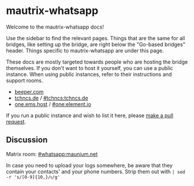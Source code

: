 # mautrix-whatsapp
Welcome to the mautrix-whatsapp docs!

Use the sidebar to find the relevant pages. Things that are the same for all
bridges, like setting up the bridge, are right below the "Go-based bridges"
header. Things specific to mautrix-whatsapp are under this page.

These docs are mostly targeted towards people who are hosting the bridge
themselves. If you don't want to host it yourself, you can use a public
instance. When using public instances, refer to their instructions and support
rooms.

* [beeper.com](https://www.beeper.com/)
* [tchncs.de](https://tchncs.de/matrix)
  / [#tchncs:tchncs.de](https://matrix.to/#/#tchncs:tchncs.de)
* [one.ems.host](https://element.io/element-one)
  / [#one:element.io](https://matrix.to/#/#one:element.io)

If you run a public instance and wish to list it here, please [make a pull request](https://github.com/mautrix/docs/blob/master/bridges/go/whatsapp/index.md).

## Discussion
Matrix room: [#whatsapp:maunium.net](https://matrix.to/#/#whatsapp:maunium.net)

In case you need to upload your logs somewhere, be aware that they contain your
contacts' and your phone numbers. Strip them out with `| sed -r 's/[0-9]{10,}/📞/g'`
